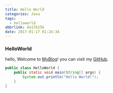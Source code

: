 ```yaml
---
title: Hello World
categories: Java
tags:
  - helloworld
abbrlink: 4a17b156
date: 2017-01-17 01:24:34
---
```

### HelloWorld
hello, Welcome to [MyBlog](http://blog.tongjilab.cn/)! you can visit my [GitHub](https://github.com/ctianlong).

<!-- more -->

``` java
public class HelloWorld {
    public static void main(String[] args) {
        System.out.println("Hello World!");
    }
}
```
